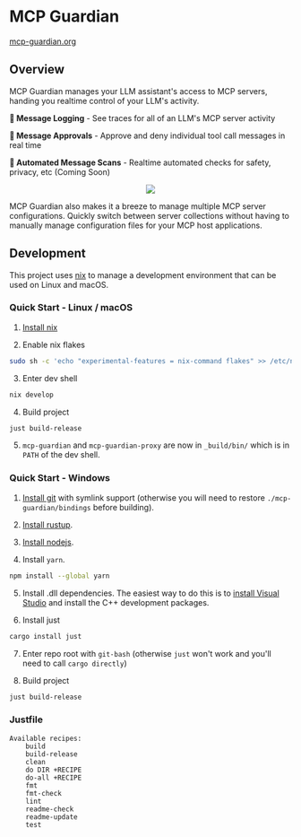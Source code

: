 # MCP Guardian

[mcp-guardian.org](https://mcp-guardian.org)

## Overview

MCP Guardian manages your LLM assistant's access to MCP servers, handing you realtime control of your LLM's activity.

**📜 Message Logging** - See traces for all of an LLM's MCP server activity

**💂 Message Approvals** - Approve and deny individual tool call messages in real time

**🤖 Automated Message Scans** - Realtime automated checks for safety, privacy, etc (Coming Soon)

<p align="center">
    <img src="./docs/src/resources/splash-page.png" />
</p>

MCP Guardian also makes it a breeze to manage multiple MCP server configurations. Quickly switch between server collections without having to manually manage configuration files for your MCP host applications.

## Development

This project uses [nix](https://nixos.org/) to manage a development environment that can be used on Linux and macOS.

### Quick Start - Linux / macOS

1. [Install nix](https://nixos.org/download/)

2. Enable nix flakes
```bash
sudo sh -c 'echo "experimental-features = nix-command flakes" >> /etc/nix/nix.conf'
```

3. Enter dev shell
```bash
nix develop
```

4. Build project
```bash
just build-release
```

5. `mcp-guardian` and `mcp-guardian-proxy` are now in `_build/bin/` which is in `PATH` of the dev shell.

### Quick Start - Windows

1. [Install git](https://git-scm.com/downloads/win) with symlink support (otherwise you will need to restore `./mcp-guardian/bindings` before building).

2. [Install rustup](https://www.rust-lang.org/tools/install).

3. [Install nodejs](https://nodejs.org/en/download).

4. Install `yarn`.
```bash
npm install --global yarn
```

5. Install .dll dependencies. The easiest way to do this is to [install Visual Studio](https://visualstudio.microsoft.com/downloads/) and install the C++ development packages.

6. Install just
```bash
cargo install just
```

7. Enter repo root with `git-bash` (otherwise `just` won't work and you'll need to call `cargo directly`)

8. Build project
```bash
just build-release
```

### Justfile

```present just --list
Available recipes:
    build
    build-release
    clean
    do DIR +RECIPE
    do-all +RECIPE
    fmt
    fmt-check
    lint
    readme-check
    readme-update
    test
```
